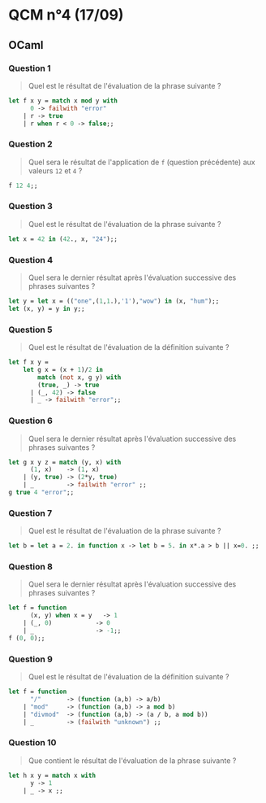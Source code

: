 # QCM n°4 (17/09)

## OCaml

### Question 1

> Quel est le résultat de l'évaluation de la phrase suivante ?

```ocaml
let f x y = match x mod y with
      0 -> failwith "error"
    | r -> true
    | r when r < 0 -> false;;
```
<!-- Réponse (a/b) : `Warning ... : this match case is unused.` et `val f : int -> int -> bool = <fun>` -->

### Question 2

> Quel sera le résultat de l'application de `f` (question précédente) aux valeurs `12` et `4` ?

```ocaml
f 12 4;;
```
<!-- Réponse (d) : `Exception: Failure "error".` -->

### Question 3

> Quel est le résultat de l'évaluation de la phrase suivante ?

```ocaml
let x = 42 in (42., x, "24");;
```
<!-- Réponse (b) : `- : float * int * string = (42., 42, "24")` -->

### Question 4

> Quel sera le dernier résultat après l'évaluation successive des phrases suivantes ?

```ocaml
let y = let x = (("one",(1,1.),'1'),"wow") in (x, "hum");;
let (x, y) = y in y;;
```
<!-- Réponse (c) : `- : string = "hum"` -->

### Question 5

> Quel est le résultat de l'évaluation de la définition suivante ?

```ocaml
let f x y =
    let g x = (x + 1)/2 in
        match (not x, g y) with
        (true, _) -> true
      | (_, 42) -> false
      | _ -> failwith "error";;
```
<!-- Réponse (e) : `val f : bool -> int -> bool = <fun>` -->

### Question 6

> Quel sera le dernier résultat après l'évaluation successive des phrases suivantes ?

```ocaml
let g x y z = match (y, x) with
      (1, x)    -> (1, x)
    | (y, true) -> (2*y, true)
    | _         -> failwith "error" ;;
g true 4 "error";;
```
<!-- Réponse (c) : `- : int * bool = (8, true)` -->

### Question 7

> Quel est le résultat de l'évaluation de la phrase suivante ?

```ocaml
let b = let a = 2. in function x -> let b = 5. in x*.a > b || x=0. ;;
```
<!-- Réponse (c) : `val b : float -> bool = <fun>` -->

### Question 8

> Quel sera le dernier résultat après l'évaluation successive des phrases suivantes ?

```ocaml
let f = function
      (x, y) when x = y   -> 1
    | (_, 0)            -> 0
    | _                 -> -1;;
f (0, 0);;
```
<!-- Réponse (b) : `- : int = 1` -->

### Question 9

> Quel est le résultat de l'évaluation de la définition suivante ?

```ocaml
let f = function
      "/"       -> (function (a,b) -> a/b)
    | "mod"     -> (function (a,b) -> a mod b)
    | "divmod"  -> (function (a,b) -> (a / b, a mod b))
    | _         -> (failwith "unknown") ;;
```
<!-- Réponse (d) : Une erreur -->

### Question 10

> Que contient le résultat de l'évaluation de la phrase suivante ?

```ocaml
let h x y = match x with
      y -> 1
    | _ -> x ;;
```
<!-- Réponse (a/c) : `Warning ... : this match case is unused.` et `val h : int -> 'a -> int = <fun>` -->
